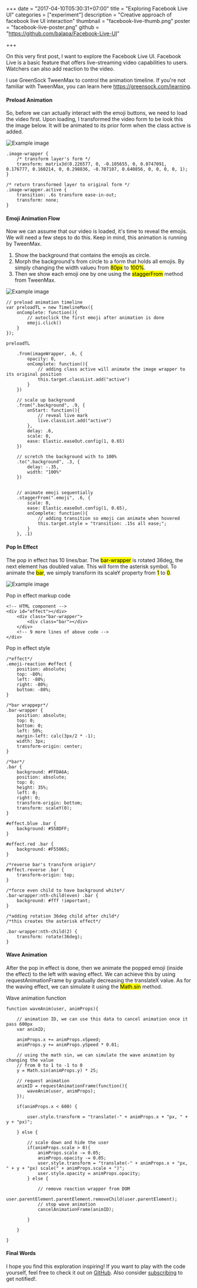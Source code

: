 +++
date = "2017-04-10T05:30:31+07:00"
title = "Exploring Facebook Live UI"
categories = ["experiment"]
description = "Creative approach of facebook live UI interaction"
thumbnail = "facebook-live-thumb.png"
poster = "facebook-live-poster.png"
github = "https://github.com/balapa/Facebook-Live-UI"

+++

On this very first post, I want to explore the Facebook Live UI. Facebook Live is a basic feature that offers live-streaming video capabilities to users. Watchers can also add reaction to the video.

I use GreenSock TweenMax to control the animation timeline. If you're not familiar with TweenMax, you can learn here https://greensock.com/learning.

#### Preload Animation

So, before we can actually interact with the emoji buttons, we need to load the video first. Upon loading, I transformed the video form to be look this the image below. It will be animated to its prior form when the class active is added.

![Example image](/images/articles/exploring-facebook-live-ui/1.png)

	.image-wrapper {
		/* transform layer's form */
		transform: matrix3d(0.226577, 0, -0.105655, 0, 0.0747091, 0.176777, 0.160214, 0, 0.298836, -0.707107, 0.640856, 0, 0, 0, 0, 1);
	}

	/* return transformed layer to original form */
	.image-wrapper.active {
		transition: .6s transform ease-in-out;
		transform: none;
	}

#### Emoji Animation Flow

Now we can assume that our video is loaded, it's time to reveal the emojis. We will need a few steps to do this. Keep in mind, this animation is running by TweenMax.

1. Show the background that contains the emojis as circle.
2. Morph the background's from circle to a form that holds all emojis. By simply changing the width valueu from <mark>80px</mark> to <mark>100%</mark>.
3. Then we show each emoji one by one using the <mark>staggerFrom</mark> method from TweenMax.

![Example image](/images/articles/exploring-facebook-live-ui/2.png)

	// preload animation timeline
	var preloadTL = new TimelineMax({
		onComplete: function(){
			// autoclick the first emoji after animation is done
			emoji.click()
		}
	});

	preloadTL

		.from(imageWrapper, .6, {
			opacity: 0,
			onComplete: function(){
				// adding class active will animate the image wrapper to its original position
				this.target.classList.add("active")
			}
		})

		// scale up background
		.from(".background", .9, {
			onStart: function(){
				// reveal live mark
				live.classList.add("active")
			},
			delay: .6,
			scale: 0,
			ease: Elastic.easeOut.config(1, 0.65)
		})

		// scretch the background with to 100%
		.to(".background", .3, {
			delay: -.35,
			width: "100%"
		})


		// animate emoji sequentially
		.staggerFrom(".emoji", .6, {
			scale: 0,
			ease: Elastic.easeOut.config(1, 0.65),
			onComplete: function(){
				// adding transition so emoji can animate when hovered
				this.target.style = "transition: .15s all ease;";
			}
		}, .1)

#### Pop In Effect

The pop in effect has 10 lines/bar. The <mark>bar-wrapper</mark> is rotated 36deg, the next element has doubled value. This will form the asterisk symbol.
To animate the <mark>bar</mark>, we simply transform its scaleY property from <mark>1</mark> to <mark>0</mark>.

![Example image](/images/articles/exploring-facebook-live-ui/3.png)

Pop in effect markup code

	<!-- HTML component -->
	<div id="effect"></div>
		<div class="bar-wrapper">
			<div class="bar"></div>
		</div>
		<!-- 9 more lines of above code -->
	</div>

Pop in effect style

	/*effect*/
	.emoji-reaction #effect {
		position: absolute;
		top: -80%;
		left: -80%;
		right: -80%;
		bottom: -80%;
	}

	/*bar wrappepr*/
	.bar-wrapper {
		position: absolute;
		top: 0;
		bottom: 0;
		left: 50%;
		margin-left: calc(3px/2 * -1);
		width: 3px;
		transform-origin: center;
	}

	/*bar*/
	.bar {
		background: #FFDA6A;
		position: absolute;
		top: 0;
		height: 35%;
		left: 0;
		right: 0;
		transform-origin: bottom;
		transform: scaleY(0);
	}

	#effect.blue .bar {
		background: #558DFF;
	}

	#effect.red .bar {
		background: #F55065;
	}

	/*reverse bar's transform origin*/
	#effect.reverse .bar {
		transform-origin: top;
	}

	/*force even child to have background white*/
	.bar-wrapper:nth-child(even) .bar {
		background: #fff !important;
	}

	/*adding rotation 36deg child after child*/
	/*this creates the asterisk effect*/

	.bar-wrapper:nth-child(2) {
		transform: rotate(36deg);
	}

#### Wave Animation

After the pop in effect is done, then we animate the popped emoji (inside the effect) to the left with waving effect. We can achieve this by using requestAnimationFrame by gradually decreasing the translateX value. As for the waving effect, 
we can simulate it using the <mark>Math.sin</mark> method.

Wave animation function

	function waveAnim(user, animProps){

		// animation ID, we can use this data to cancel animation once it pass 600px
		var animID;

		animProps.x += animProps.xSpeed;
		animProps.y += animProps.ySpeed * 0.01;

		// using the math sin, we can simulate the wave animation by changing the value
		// from 0 to 1 to -1 to 0
		y = Math.sin(animProps.y) * 25;

		// request animation
		animID = requestAnimationFrame(function(){
			waveAnim(user, animProps);
		});

		if(animProps.x < 600) {

			user.style.transform = "translate(-" + animProps.x + "px, " + y + "px)";

		} else {

			// scale down and hide the user
			if(animProps.scale > 0){
				animProps.scale -= 0.05;
				animProps.opacity -= 0.05;
				user.style.transform = "translate(-" + animProps.x + "px, " + y + "px) scale(" + animProps.scale + ")";
				user.style.opacity = animProps.opacity;
			} else {

				// remove reaction wrapper from DOM
				user.parentElement.parentElement.removeChild(user.parentElement);
				// stop wave animation
				cancelAnimationFrame(animID);

			}
			
		}
		
	}

#### Final Words

I hope you find this exploration inspiring! If you want to play with the code yourself, feel free to check it out on <a href="https://github.com/balapa/Facebook-Live-UI">GitHub</a>. Also consider <a href="https://www.uiplease.com">subscribing</a>  to get notified!.